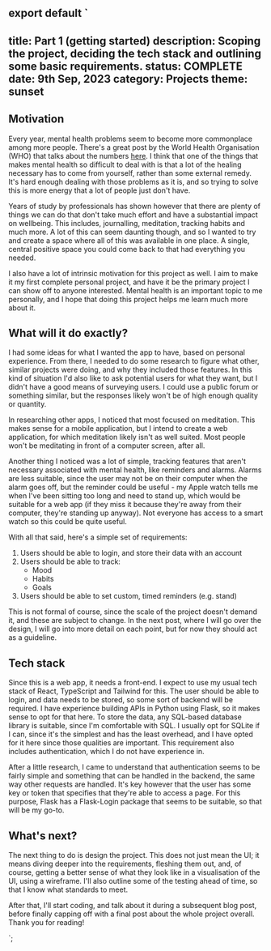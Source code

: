 export default `
---
title: Part 1 (getting started)
description: Scoping the project, deciding the tech stack and outlining some basic requirements.
status: COMPLETE
date: 9th Sep, 2023
category: Projects
theme: sunset
---

## Motivation

Every year, mental health problems seem to become more commonplace among more people. There's a great post by the World Health Organisation (WHO) that talks about the numbers [here](https://www.who.int/health-topics/mental-health#tab=tab_1). I think that one of the things that makes mental health so difficult to deal with is that a lot of the healing necessary has to come from yourself, rather than some external remedy. It's hard enough dealing with those problems as it is, and so trying to solve this is more energy that a lot of people just don't have.

Years of study by professionals has shown however that there are plenty of things we can do that don't take much effort and have a substantial impact on wellbeing. This includes, journalling, meditation, tracking habits and much more. A lot of this can seem daunting though, and so I wanted to try and create a space where all of this was available in one place. A single, central positive space you could come back to that had everything you needed.

I also have a lot of intrinsic motivation for this project as well. I aim to make it my first complete personal project, and have it be the primary project I can show off to anyone interested. Mental health is an important topic to me personally, and I hope that doing this project helps me learn much more about it.

## What will it do exactly?

I had some ideas for what I wanted the app to have, based on personal experience. From there, I needed to do some research to figure what other, similar projects were doing, and why they included those features. In this kind of situation I'd also like to ask potential users for what they want, but I didn't have a good means of surveying users. I could use a public forum or something similar, but the responses likely won't be of high enough quality or quantity.

In researching other apps, I noticed that most focused on meditation. This makes sense for a mobile application, but I intend to create a web application, for which meditation likely isn't as well suited. Most people won't be meditating in front of a computer screen, after all.

Another thing I noticed was a lot of simple, tracking features that aren't necessary associated with mental health, like reminders and alarms. Alarms are less suitable, since the user may not be on their computer when the alarm goes off, but the reminder could be useful - my Apple watch tells me when I've been sitting too long and need to stand up, which would be suitable for a web app (if they miss it because they're away from their computer, they're standing up anyway). Not everyone has access to a smart watch so this could be quite useful. 

With all that said, here's a simple set of requirements:

1. Users should be able to login, and store their data with an account
2. Users should be able to track:
	- Mood
	- Habits
	- Goals
3. Users should be able to set custom, timed reminders (e.g. stand)

This is not formal of course, since the scale of the project doesn't demand it, and these are subject to change. In the next post, where I will go over the design, I will go into more detail on each point, but for now they should act as a guideline.

## Tech stack

Since this is a web app, it needs a front-end. I expect to use my usual tech stack of React, TypeScript and Tailwind for this. The user should be able to login, and data needs to be stored, so some sort of backend will be required. I have experience building APIs in Python using Flask, so it makes sense to opt for that here. To store the data, any SQL-based database library is suitable, since I'm comfortable with SQL. I usually opt for SQLite if I can, since it's the simplest and has the least overhead, and I have opted for it here since those qualities are important. This requirement also includes authentication, which I do not have experience in.

After a little research, I came to understand that authentication seems to be fairly simple and something that can be handled in the backend, the same way other requests are handled. It's key however that the user has some key or token that specifies that they're able to access a page. For this purpose, Flask has a Flask-Login package that seems to be suitable, so that will be my go-to.

## What's next?

The next thing to do is design the project. This does not just mean the UI; it means diving deeper into the requirements, fleshing them out, and, of course, getting a better sense of what they look like in a visualisation of the UI, using a wireframe. I'll also outline some of the testing ahead of time, so that I know what standards to meet.

After that, I'll start coding, and talk about it during a subsequent blog post, before finally capping off with a final post about the whole project overall. Thank you for reading!


`;